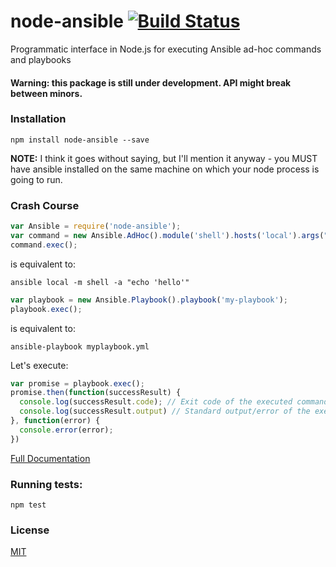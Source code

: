 node-ansible [![Build Status](https://travis-ci.org/shaharke/node-ansible.png?branch=master)](https://travis-ci.org/shaharke/node-ansible)
============

Programmatic interface in Node.js for executing Ansible ad-hoc commands and playbooks

#### Warning: this package is still under development. API might break between minors.

### Installation

`npm install node-ansible --save`

**NOTE:** I think it goes without saying, but I'll mention it anyway - you MUST have ansible installed on the same machine
on which your node process is going to run.


### Crash Course

```javascript
var Ansible = require('node-ansible');
var command = new Ansible.AdHoc().module('shell').hosts('local').args("echo 'hello'");
command.exec();
```

is equivalent to:

```shell
ansible local -m shell -a "echo 'hello'"
```

```javascript
var playbook = new Ansible.Playbook().playbook('my-playbook');
playbook.exec();
```

is equivalent to:

```shell
ansible-playbook myplaybook.yml
```

Let's execute:

```javascript
var promise = playbook.exec();
promise.then(function(successResult) {
  console.log(successResult.code); // Exit code of the executed command
  console.log(successResult.output) // Standard output/error of the executed command
}, function(error) {
  console.error(error);
})
```

[Full Documentation](http://shaharke.github.io/node-ansible)

### Running tests:

`npm test`

### License

[MIT](https://github.com/shaharke/node-ansible/blob/master/LICENSE)
